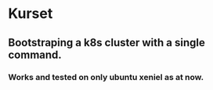 # Kurset

## Bootstraping  a k8s cluster with a single command.

### Works  and tested on only ubuntu xeniel  as at now.